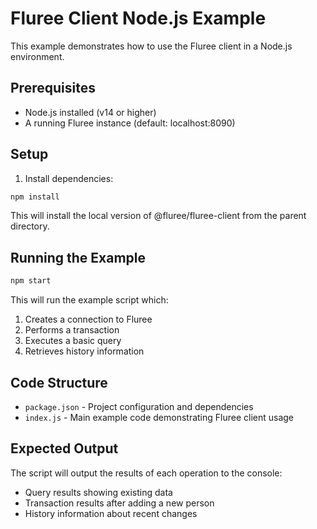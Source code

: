 # Fluree Client Node.js Example

This example demonstrates how to use the Fluree client in a Node.js environment.

## Prerequisites

- Node.js installed (v14 or higher)
- A running Fluree instance (default: localhost:8090)

## Setup

1. Install dependencies:

```bash
npm install
```

This will install the local version of @fluree/fluree-client from the parent directory.

## Running the Example

```bash
npm start
```

This will run the example script which:

1. Creates a connection to Fluree
2. Performs a transaction
3. Executes a basic query
4. Retrieves history information

## Code Structure

- `package.json` - Project configuration and dependencies
- `index.js` - Main example code demonstrating Fluree client usage

## Expected Output

The script will output the results of each operation to the console:

- Query results showing existing data
- Transaction results after adding a new person
- History information about recent changes
